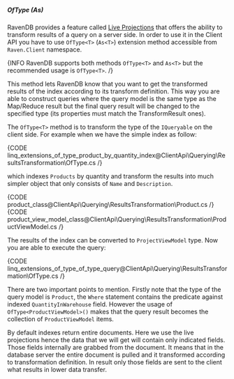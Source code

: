 ﻿##### OfType (As)

RavenDB provides a feature called [Live Projections](../static-indexes/live-projections) that offers the ability to transform results of a query on a server side. 
In order to use it in the Client API you have to use `OfType<T>` (`As<T>`) extension method accessible from `Raven.Client` namespace.

{INFO RavenDB supports both methods `OfType<T>` and `As<T>` but the recommended usage is `OfType<T>`. /}

This method lets RavenDB know that you want to get the transformed results of the index according to its transform definition.
This way you are able to construct queries where the query model is the same type as the Map/Reduce result but the final query result will be changed to the specified type (its properties must match the TransformResult ones).

The `OfType<T>` method is to transform the type of the `IQueryable` on the client side. For example when we have the simple index as follow:

{CODE linq_extensions_of_type_product_by_quantity_index@ClientApi\Querying\ResultsTransformation\OfType.cs /}

which indexes `Products` by quantity and transform the results into much simpler object that only consists of `Name` and `Description`.

{CODE product_class@ClientApi\Querying\ResultsTransformation\Product.cs /}
{CODE product_view_model_class@ClientApi\Querying\ResultsTransformation\ProductViewModel.cs /}

The results of the index can be converted to `ProjectViewModel` type. Now you are able to execute the query:

{CODE linq_extensions_of_type_of_type_query@ClientApi\Querying\ResultsTransformation\OfType.cs /}

There are two important points to mention. Firstly note that the type of the query model is `Product`, the `Where` statement contains the predicate against indexed `QuantityInWarehouse` field. However the usage of `OfType<ProductViewModel>()` makes that the query result becomes the collection of `ProductViewModel` items.

By default indexes return entire documents. Here we use the live projections hence the data that we will get will contain only indicated fields. 
Those fields internally are grabbed from the document. It means that in the database server the entire document is pulled and it transformed according to transformation definition. In result only those fields are sent to the client what results in lower data transfer.